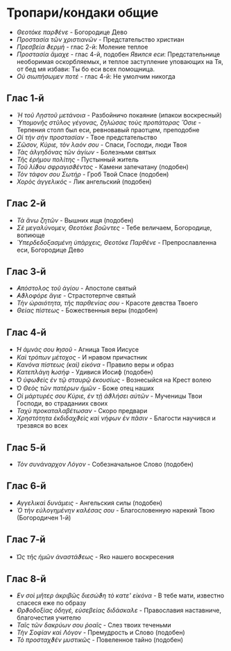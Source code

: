 
# Тропари/кондаки общие

- *Θεοτόκε παρϑένε* - Богородице Дево
- *Προστασία τῶν χριστιανῶν* - Предстательство христиан
- *Πρεσβεία ϑερμή* - глас 2-й: Моление теплое
- *Προστασία ἄμαχε* - глас 4-й, подобен *Явился еси*: Предстательнице необоримая оскорбляемых, и теплое 
заступление уповающих на Тя, от бед мя избави: Ты бо еси всех помощница.
- *Οὐ σιωπήσωμεν ποτέ* - глас 4-й: Не умолчим никогда

## Глас 1-й

- *Ἡ τοῦ Λῃστοῦ μετάνοια* - Разбойничо покаяние (ипакои воскресный)
- *Ὑπομονῆς στῦλος γέγονας, ζηλώσας τοὺς προπάτορας Ὅσιε* - Терпения столп был еси, ревновавый праотцем, преподобне
- *Οἱ τὴν σὴν προστασίαν* - Твое предстательство
- *Σῶσον, Κύριε, τὸν λαόν σου* - Спаси, Господи, люди Твоя
- *Τὰς ἀλγηδόνας τῶν ἁγίων* - Болезньми святых
- *Τῆς ἐρήμου πολίτης* - Пустынный житель
- *Τοῦ λίϑου σφραγισϑέντος* - Камени запечатану (подобен)
- *Τὸν τάφον σου Σωτήρ* - Гроб Твой Спасе (подобен)
- *Χορὸς ἀγγελικός* - Лик ангельский (подобен)

## Глас 2-й

- *Τὰ ἄνω ζητῶν* - Вышних ищя (подобен)
- *Σὲ μεγαλύνομεν, Θεοτόκε βοῶντες* - Тебе величаем, Богородице, вопиюще
- *Ὑπερδεδοξασμένη ὑπάρχεις, Θεοτόκε Παρθένε* - Препрославленна еси, Богородице Дево

## Глас 3-й

- *̓Απόστολος τοῦ ἁγίου* - Апостоле святый
- *̓Αϑλοφόρε ἅγιε* - Страстотерпче святый
- *Τὴν ὡραιότητα, τῆς παρθενίας σου* - Красоте девства Твоего
- *Θείας πίστεως* - Божественныя веры (подобен)

## Глас 4-й

- *̔Η ἀμνάς σου ̓Ιησοῦ* - Агница Твоя Иисусе
- *Καὶ τρόπων μέτοχος* - И нравом причастник
- *Κανόνα πίστεως (καὶ) εἰκόνα* - Правило веры и образ
- *Κατεπλάγη ̓Ιωσήφ* - Удивися Иосиф (подобен)
- *̔Ο ὑφωϑεὶς ἐν τῷ σταυρῷ ἐκουσίως* - Вознесыйся на Крест волею
- *̔Ο Θεὸς τῶν πατέρων ἡμῶν* - Боже отец наших
- *Οἱ μάρτυρές σου Κύριε, ἐν τῇ ἀϑλήσει αὐτῶν* - Мученицы Твои Господи, во страданиих своих
- *Ταχὺ προκαταλαβέτωσαν* - Скоро предвари
- *Χρηστότητα ἐκδιδαχϑεὶς καὶ νήφων ἐν πᾶσιν* - Благости научився и трезвяся во всех

## Глас 5-й

- *Τὸν συνάναρχον Λόγον* - Собезначальное Слово (подобен)

## Глас 6-й

- *̓Αγγελικαὶ δυνάμεις* - Ангельския силы (подобен)
- *Ὁ τὴν εὐλογημένην καλέσας σου* - Благословенную нарекий Твою (Богородичен 1-й)

## Глас 7-й

- *̔Ως τῆς ἡμῶν ἀναστάϑεως* - Яко нашего воскресения

## Глас 8-й

- *̓Εν σοὶ μῆτερ ἀκριβῶς διεσώϑη τὸ κατε' εἰκόνα* - В тебе мати, известно спасеся еже по образу
- *̓Ορϑοδοξίας ὁδηγέ, εὐσεβείας διδάσκαλε* - Православия наставниче, благочестия учителю
- *Ταῖς τῶν δακρύων σου ῥοαῖς* - Слез твоих теченьми
- *Τὴν Σοφίαν καὶ Λόγον* - Премудрость и Слово (подобен)
- *Τὸ προσταχϑέν μυστικῶς* - Повеленное тайно (подобен)
